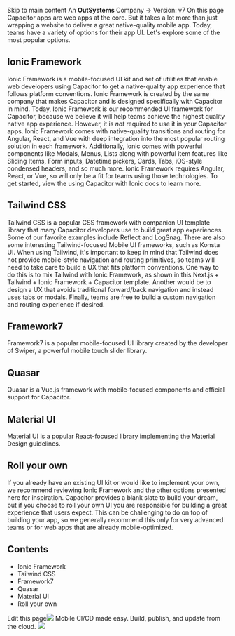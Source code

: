 Skip to main content
An **OutSystems** Company →
Version: v7
On this page
Capacitor apps are web apps at the core. But it takes a lot more than just wrapping a website to deliver a great native-quality mobile app.
Today, teams have a variety of options for their app UI. Let's explore some of the most popular options.
## Ionic Framework​
Ionic Framework is a mobile-focused UI kit and set of utilities that enable web developers using Capacitor to get a native-quality app experience that follows platform conventions. Ionic Framework is created by the same company that makes Capacitor and is designed specifically with Capacitor in mind.
Today, Ionic Framework is our recommended UI framework for Capacitor, because we believe it will help teams achieve the highest quality native app experience. However, it is _not_ required to use it in your Capacitor apps.
Ionic Framework comes with native-quality transitions and routing for Angular, React, and Vue with deep integration into the most popular routing solution in each framework. Additionally, Ionic comes with powerful components like Modals, Menus, Lists along with powerful item features like Sliding Items, Form inputs, Datetime pickers, Cards, Tabs, iOS-style condensed headers, and so much more.
Ionic Framework requires Angular, React, or Vue, so will only be a fit for teams using those technologies.
To get started, view the using Capacitor with Ionic docs to learn more.
## Tailwind CSS​
Tailwind CSS is a popular CSS framework with companion UI template library that many Capacitor developers use to build great app experiences. Some of our favorite examples include Reflect and LogSnag.
There are also some interesting Tailwind-focused Mobile UI frameworks, such as Konsta UI.
When using Tailwind, it's important to keep in mind that Tailwind does not provide mobile-style navigation and routing primitives, so teams will need to take care to build a UX that fits platform conventions. One way to do this is to mix Tailwind with Ionic Framework, as shown in this Next.js + Tailwind + Ionic Framework + Capacitor template. Another would be to design a UX that avoids traditional forward/back navigation and instead uses tabs or modals. Finally, teams are free to build a custom navigation and routing experience if desired.
## Framework7​
Framework7 is a popular mobile-focused UI library created by the developer of Swiper, a powerful mobile touch slider library.
## Quasar​
Quasar is a Vue.js framework with mobile-focused components and official support for Capacitor.
## Material UI​
Material UI is a popular React-focused library implementing the Material Design guidelines.
## Roll your own​
If you already have an existing UI kit or would like to implement your own, we recommend reviewing Ionic Framework and the other options presented here for inspiration. Capacitor provides a blank slate to build your dream, but if you choose to roll your own UI you are responsible for building a great experience that users expect. This can be challenging to do on top of building your app, so we generally recommend this only for very advanced teams or for web apps that are already mobile-optimized.
## Contents
  * Ionic Framework
  * Tailwind CSS
  * Framework7
  * Quasar
  * Material UI
  * Roll your own


Edit this page![](https://images.prismic.io/ionicframeworkcom/50ede1c5-d69d-4c9d-bf0d-4c9ab7c14724_doc-ad-appflow.png?auto=compress,format&rect=0,0,280,200&w=280&h=200)
Mobile CI/CD made easy. Build, publish, and update from the cloud.
![](https://cdn.bizible.com/ipv?_biz_r=&_biz_h=802059049&_biz_u=ed6d98ad223740ddbf99774ce8c4ab02&_biz_l=https%3A%2F%2Fcapacitorjs.com%2Fdocs%2Fgetting-started%2Fui&_biz_t=1739811912365&_biz_i=Capacitor%20Documentation&_biz_n=10&rnd=228765&cdn_o=a&_biz_z=1739811912366)
